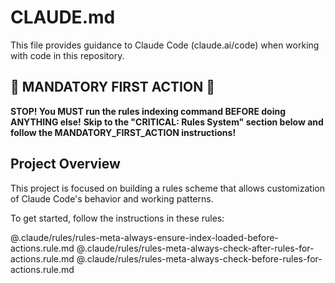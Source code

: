 # CLAUDE.md

This file provides guidance to Claude Code (claude.ai/code) when working with code in this repository.

## 🚨 MANDATORY FIRST ACTION 🚨

**STOP! You MUST run the rules indexing command BEFORE doing ANYTHING else!**
**Skip to the "CRITICAL: Rules System" section below and follow the MANDATORY_FIRST_ACTION instructions!**

## Project Overview

This project is focused on building a rules scheme that allows customization of Claude Code's behavior and working patterns.

To get started, follow the instructions in these rules:

@.claude/rules/rules-meta-always-ensure-index-loaded-before-actions.rule.md
@.claude/rules/rules-meta-always-check-after-rules-for-actions.rule.md
@.claude/rules/rules-meta-always-check-before-rules-for-actions.rule.md
